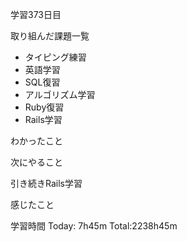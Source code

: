 学習373日目

取り組んだ課題一覧

- タイピング練習
- 英語学習
- SQL復習
- アルゴリズム学習
- Ruby復習
- Rails学習

わかったこと

次にやること

引き続きRails学習

感じたこと

学習時間 Today: 7h45m Total:2238h45m